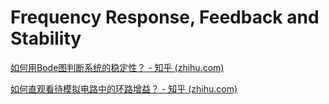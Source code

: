# Frequency Response, Feedback and Stability

[如何用Bode图判断系统的稳定性？ - 知乎 (zhihu.com)](https://www.zhihu.com/question/20699458)

[如何直观看待模拟电路中的环路增益？ - 知乎 (zhihu.com)](https://www.zhihu.com/question/577525420)
